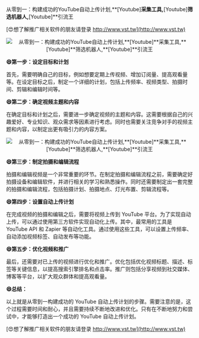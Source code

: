 从零到一：构建成功的YouTube自动上传计划,**[Youtube]**采集工具,**[Youtube]**筛选机器人,**[Youtube]**引流王

[😍想了解推广相关软件的朋友请登录 http://www.vst.tw](http://www.vst.tw)

 <center><img src="https://vst.tw/MP4/tuiguang/png/4.png" alt="从零到一：构建成功的YouTube自动上传计划,**[Youtube]**采集工具,**[Youtube]**筛选机器人,**[Youtube]**引流王"></center>

**😄第一步：设定目标和计划**

首先，需要明确自己的目标，例如想要定期上传视频、增加订阅量、提高观看量等。在设定目标之后，制定一个详细的计划，包括上传频率、视频类型、拍摄时间、剪辑和编辑时间等。

**😄第二步：确定视频主题和内容**

在确定目标和计划之后，需要进一步确定视频的主题和内容。这需要根据自己的兴趣爱好、专业知识、观众需求等因素进行考虑。同时也需要关注竞争对手的视频主题和内容，以制定出更有吸引力的内容方案。

 <center><img src="https://vst.tw/MP4/tuiguang/png/1.png" alt="从零到一：构建成功的YouTube自动上传计划,**[Youtube]**采集工具,**[Youtube]**筛选机器人,**[Youtube]**引流王"></center>

**😄第三步：制定拍摄和编辑流程**

拍摄和编辑视频是一个非常重要的环节。在制定拍摄和编辑流程之前，需要确定好拍摄设备和编辑软件，并进行相关的学习和熟悉操作。同时还需要制定出一套完整的拍摄和编辑流程，包括拍摄计划、拍摄地点、灯光布置、剪辑流程等。

**😄第四步：设置自动上传计划**

在完成视频的拍摄和编辑之后，需要将视频上传到 YouTube 平台。为了实现自动上传，可以通过使用第三方软件实现自动化上传。其中，最常用的工具是 YouTube API 和 Zapier 等自动化工具。通过使用这些工具，可以设置上传频率、自动添加视频标签、自动发布等功能。

**😄第五步：优化视频和推广**

最后，还需要对已上传的视频进行优化和推广。优化包括优化视频标题、描述、标签等关键信息，以提高搜索引擎排名和点击率。推广则包括分享视频到社交媒体、博客等平台，以扩大观众群体和提高观看量。

**😄总结：**

以上就是从零到一构建成功的 YouTube 自动上传计划的步骤。需要注意的是，这个过程需要时间和耐心，并且需要持续不断地改进和优化。只有在不断地努力和尝试中，才能够打造出一个成功的 YouTube 自动上传计划。

[😍想了解推广相关软件的朋友请登录 http://www.vst.tw](http://www.vst.tw)



